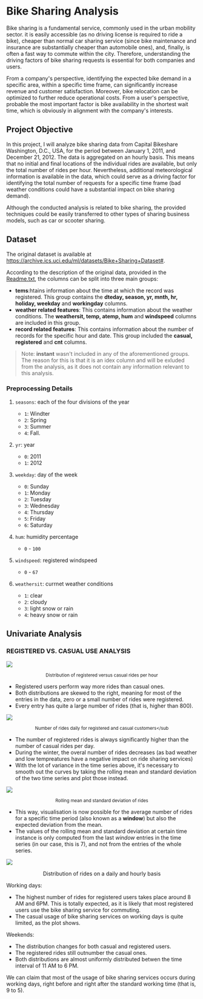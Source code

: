 # Bike Sharing Analysis

Bike sharing is a fundamental service, commonly used in the urban mobility sector. it is easily accessible (as no driving license is required to ride a bike), cheaper than normal car sharing service (since bike maintenance and insurance are substantially cheaper than automobile ones), and, finally, is often a fast way to commute within the city. Therefore, understanding the driving factors of bike sharing requests is essential for both companies and users.

From a company's perspective, identifying the expected bike demand in a specific area, within a specific time frame, can significantly increase revenue and customer satisfaction. Moreover, bike relocation can be optimized to further reduce operational costs. From a user's perspective, probable the most important factor is bike availability in the shortest wait time, which is obviously in alignment with the company's interests.

## Project Objective
In this project, I will analyze bike sharing data from Capital Bikeshare Washington, D.C., USA, for the period between January 1, 2011, and December 21, 2012. The data is aggregated on an hourly basis. This means that no initial and final locations of the individual rides are available, but only the total number of rides per hour. Nevertheless, additional meteorological information is available in the data, which could serve as a driving factor for identifying the total number of requests for a specific time frame (bad weather conditions could have a substantial impact on bike sharing demand).

Although the conducted analysis is related to bike sharing, the provided techniques could be easily transferred to other types of sharing business models, such as car or scooter sharing.

## Dataset
The original dataset is available at https://archive.ics.uci.edu/ml/datasets/Bike+Sharing+Dataset#.

According to the description of the original data, provided in the [Readme.txt](data/README.txt), the columns can be split into three main groups:
- **tems**:htains information about the time at which the record was registered. This group contains the **dteday, season, yr, mnth, hr, holiday, weekday** and **workingday** columns.
- **weather related features**: This contains information about the weather conditions. The **weathersit, temp, atemp, hum** and **windspeed** columns are included in this group.
- **record related features**: This contains information about the number of records for the specific hour and date. This group included the **casual, registered** and **cnt** columns.

> Note: **instant** wasn't included in any of the aforementioned groups. The reason for this is that it is an idex column and will be exluded from the analysis, as it does not contain any information relevant to this analysis.

### Preprocessing Details
1. `seasons`: each of the four divisions of the year
    - `1`: Windter
    - `2`: Spring
    - `3`: Summer
    - `4`: Fall.

2. `yr`: year
    - `0`: 2011
    - `1`: 2012

3. `weekday`: day of the week
    - `0`: Sunday
    - `1`: Monday
    - `2`: Tuesday
    - `3`: Wednesday
    - `4`: Thursday
    - `5`: Friday
    - `6`: Saturday

4. `hum`: humidity percentage
    - `0` - `100`

5. `windspeed`: registered windspeed
    - `0` - `67`

6. `weathersit`: currnet weather conditions
    - `1`: clear
    - `2`: cloudy
    - `3`: light snow or rain
    - `4`: heavy snow or rain


## Univariate Analysis
### REGISTERED VS. CASUAL USE ANALYSIS

![](figs/rides_distribution.png)
<p align="center"><sub>Distribution of registered versus casual rides per hour</sub</p>

- Registered users perform way more rides than casual ones.
- Both distributions are skewed to the right, meaning for most of the entries in the data, zero or a small number of rides were registered.
- Every entry has quite a large number of rides (that is, higher than 800).


![](figs/rides_daily.png)<p align="center"><sub>Number of rides daily for registered and casual customers</sub</p>

- The number of registered rides is always significantly higher than the number of casual rides per day.
- During the winter, the overal number of rides decreases (as bad weather and low tempreatures have a negative impact on ride sharing services)
- With the lot of variance in the time series above, it's necessary to smooth out the curves by taking the rolling mean and standard deviation of the two time series and plot those instead.

![](figs/rides_aggregated.png)
<p align="center"><sub>Rolling mean and standard deviation of rides</sub</p>

- This way, visualisation is now possible for the average number of rides for a specific time period (also known as a **window**) but also the expected deviation from the mean.
- The values of the rolling mean and standard deviation at certain time instance is only computed from the last *window* entries in the time series (in our case, this is 7), and not from the entries of the whole series.

![](figs/weekday_hour_distributions.png)
<p align="center">Distribution of rides on a daily and hourly basis<sub></sub></p>

Working days:
- The highest number of rides for registered users takes place around 8 AM and 6PM. This is totally expected, as it is likely that most registered users use the bike sharing service for commuting.
- The casual usage of bike sharing services on working days is quite limited, as the plot shows.

Weekends:
- The distribution changes for both casual and registered users.
- The registered rides still outnumber the casual ones.
- Both distributions are almost uniformly distributed betwen the time interval of 11 AM to 6 PM.

We can claim that most of the usage of bike sharing services occurs during working days, right before and right after the standard working time (that is, 9 to 5).